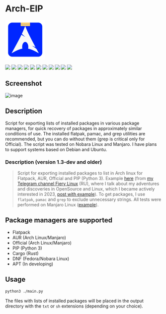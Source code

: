 # Arch-EIP

<img src="./icon.png" width="128">

 [![](https://img.shields.io/badge/platform-Arch_Linux-1793D1.svg?logo=archlinux)](https://github.com/Zalexanninev15/Arch-EIP)
 [![](https://img.shields.io/badge/platform-Fedora-1793D1.svg?logo=fedora)](https://github.com/Zalexanninev15/Arch-EIP)
 [![](https://img.shields.io/badge/written_on-Python-%233776AB.svg?logo=python)](https://github.com/Zalexanninev15/Arch-EIP)
 [![](https://img.shields.io/badge/release-v1.4-blue.svg)](https://github.com/Zalexanninev15/Arch-EIP)
 [![](https://img.shields.io/github/last-commit/Zalexanninev15/Arch-EIP.svg)](https://github.com/Zalexanninev15/Arch-EIP/commits/main)
 [![](https://img.shields.io/github/stars/Zalexanninev15/Arch-EIP.svg)](https://github.com/Zalexanninev15/Arch-EIP/stargazers)
[![](https://img.shields.io/github/forks/Zalexanninev15/Arch-EIP.svg)](https://github.com/Zalexanninev15/Arch-EIP/network/members)
[![](https://img.shields.io/github/issues/Zalexanninev15/Arch-EIP.svg)](https://github.com/Zalexanninev15/Arch-EIP/issues?q=is%3Aopen+is%3Aissue)
[![](https://img.shields.io/github/issues-closed/Zalexanninev15/Arch-EIP.svg)](https://github.com/Zalexanninev15/Arch-EIP/issues?q=is%3Aissue+is%3Aclosed)
 [![](https://img.shields.io/badge/license-GPLv3-ligthgreen.svg)](LICENSE)
 [![](https://img.shields.io/badge/Donate-FFDD00.svg?logo=buymeacoffee&logoColor=black)](https://z15.neocities.org/donate)

## Screenshot

![image](https://github.com/Zalexanninev15/Arch-EIP/assets/51060911/87af4b48-4be3-4519-a968-eb210763014a)

## Description

Script for exporting lists of installed packages in various package managers, for quick recovery of packages in approximately similar conditions of use. The installed flatpak, pamac, and grep utilities are recommended, but you can do without them (grep is critical only for Official). The script was tested on Nobara Linux and Manjaro. I have plans to support systems based on Debian and Ubuntu.

### Description (version 1.3-dev and older)

> Script for exporting installed packages to list in Arch linux for Flatpack, AUR, Official and PIP (Python 3). Example [here](https://cloud.disroot.org/s/4K63rWKJZ9YDxcP) (from [my Telegram channel Fiery Linux](https://t.me/FieryLinux) (RU), where I talk about my adventures and discoveries in OpenSource and Linux, which I became actively interested in 2023, [post with example](https://t.me/FieryLinux/34)). To get packages, I use `flatpak`, `pamac` and `grep` to exclude unnecessary strings. All tests were performed on Manjaro Linux ([example](https://t.me/MaxLife15/825)).

## Package managers are supported

- Flatpack
- AUR (Arch Linux/Manjaro)
- Official (Arch Linux/Manjaro)
- PIP (Python 3)
- Cargo (Rust)
- DNF (Fedora/Nobara Linux)
- APT (In developing)

## Usage

```bash
python3 ./main.py
```

The files with lists of installed packages will be placed in the output directory with the `txt` or `sh` extensions (depending on your choice).
